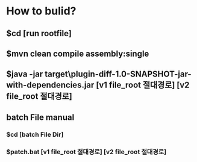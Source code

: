 # How to bulid? 

## $cd [run rootfile] 
## $mvn clean compile assembly:single 
## $java -jar target\plugin-diff-1.0-SNAPSHOT-jar-with-dependencies.jar [v1 file_root 절대경로] [v2 file_root 절대경로]

## batch File manual
### $cd [batch File Dir]
### $patch.bat [v1 file_root 절대경로] [v2 file_root 절대경로]
